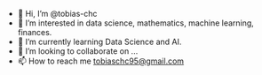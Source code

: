 - 👋 Hi, I’m @tobias-chc
- 👀 I’m interested in data science, mathematics, machine learning, finances.
- 🌱 I’m currently learning Data Science and AI.
- 💞️ I’m looking to collaborate on ...
- 📫 How to reach me tobiaschc95@gmail.com

<!---
tobias-chc/tobias-chc is a ✨ special ✨ repository because its `README.md` (this file) appears on your GitHub profile.
You can click the Preview link to take a look at your changes.
--->
